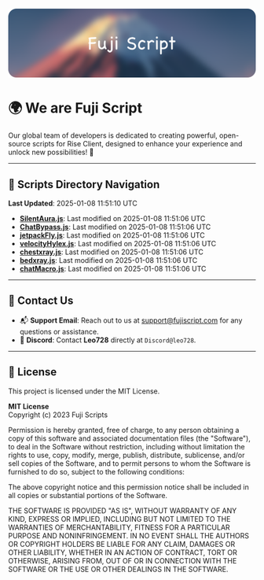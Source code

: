 ![Banner](.github/b.webp)

# 🌍 **We are Fuji Script**

Our global team of developers is dedicated to creating powerful, open-source scripts for Rise Client, designed to enhance your experience and unlock new possibilities! 🌟

---
<!-- SCRIPTS_NAVIGATION_START -->
## 📂 **Scripts Directory Navigation**

**Last Updated**: 2025-01-08 11:51:10 UTC

- **[SilentAura.js](scripts/SilentAura.js)**: Last modified on 2025-01-08 11:51:06 UTC
- **[ChatBypass.js](scripts/ChatBypass.js)**: Last modified on 2025-01-08 11:51:06 UTC
- **[jetpackFly.js](scripts/jetpackFly.js)**: Last modified on 2025-01-08 11:51:06 UTC
- **[velocityHylex.js](scripts/velocityHylex.js)**: Last modified on 2025-01-08 11:51:06 UTC
- **[chestxray.js](scripts/chestxray.js)**: Last modified on 2025-01-08 11:51:06 UTC
- **[bedxray.js](scripts/bedxray.js)**: Last modified on 2025-01-08 11:51:06 UTC
- **[chatMacro.js](scripts/chatMacro.js)**: Last modified on 2025-01-08 11:51:06 UTC

<!-- SCRIPTS_NAVIGATION_END -->

---

## 💬 **Contact Us**  
- 📬 **Support Email**: Reach out to us at [support@fujiscript.com](mailto:support@fujiscript.com) for any questions or assistance.  
- 💬 **Discord**: Contact **Leo728** directly at `Discord@leo728`.

---

## 📜 **License**

This project is licensed under the MIT License.  

**MIT License**  
Copyright (c) 2023 Fuji Scripts  

Permission is hereby granted, free of charge, to any person obtaining a copy of this software and associated documentation files (the "Software"), to deal in the Software without restriction, including without limitation the rights to use, copy, modify, merge, publish, distribute, sublicense, and/or sell copies of the Software, and to permit persons to whom the Software is furnished to do so, subject to the following conditions:  

The above copyright notice and this permission notice shall be included in all copies or substantial portions of the Software.  

THE SOFTWARE IS PROVIDED "AS IS", WITHOUT WARRANTY OF ANY KIND, EXPRESS OR IMPLIED, INCLUDING BUT NOT LIMITED TO THE WARRANTIES OF MERCHANTABILITY, FITNESS FOR A PARTICULAR PURPOSE AND NONINFRINGEMENT. IN NO EVENT SHALL THE AUTHORS OR COPYRIGHT HOLDERS BE LIABLE FOR ANY CLAIM, DAMAGES OR OTHER LIABILITY, WHETHER IN AN ACTION OF CONTRACT, TORT OR OTHERWISE, ARISING FROM, OUT OF OR IN CONNECTION WITH THE SOFTWARE OR THE USE OR OTHER DEALINGS IN THE SOFTWARE.  

